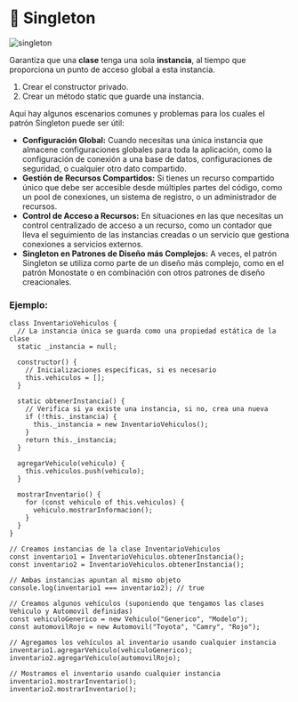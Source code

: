 # 📌 Singleton

![singleton](https://upload.wikimedia.org/wikipedia/commons/thumb/f/fb/Singleton_UML_class_diagram.svg/1200px-Singleton_UML_class_diagram.svg.png)

Garantiza que una **clase** tenga una sola **instancia**, al tiempo que proporciona un punto de acceso global a esta instancia. 


1. Crear el constructor privado.
2. Crear un método static que guarde una instancia. 

Aquí hay algunos escenarios comunes y problemas para los cuales el patrón Singleton puede ser útil:

* **Configuración Global:** Cuando necesitas una única instancia que almacene configuraciones globales para toda la aplicación, como la configuración de conexión a una base de datos, configuraciones de seguridad, o cualquier otro dato compartido.
* **Gestión de Recursos Compartidos:** Si tienes un recurso compartido único que debe ser accesible desde múltiples partes del código, como un pool de conexiones, un sistema de registro, o un administrador de recursos.
* **Control de Acceso a Recursos:** En situaciones en las que necesitas un control centralizado de acceso a un recurso, como un contador que lleva el seguimiento de las instancias creadas o un servicio que gestiona conexiones a servicios externos.
* **Singleton en Patrones de Diseño más Complejos:** A veces, el patrón Singleton se utiliza como parte de un diseño más complejo, como en el patrón Monostate o en combinación con otros patrones de diseño creacionales.

### Ejemplo:

```shell
class InventarioVehiculos {
  // La instancia única se guarda como una propiedad estática de la clase
  static _instancia = null;

  constructor() {
    // Inicializaciones específicas, si es necesario
    this.vehiculos = [];
  }

  static obtenerInstancia() {
    // Verifica si ya existe una instancia, si no, crea una nueva
    if (!this._instancia) {
      this._instancia = new InventarioVehiculos();
    }
    return this._instancia;
  }

  agregarVehiculo(vehiculo) {
    this.vehiculos.push(vehiculo);
  }

  mostrarInventario() {
    for (const vehiculo of this.vehiculos) {
      vehiculo.mostrarInformacion();
    }
  }
}

// Creamos instancias de la clase InventarioVehiculos
const inventario1 = InventarioVehiculos.obtenerInstancia();
const inventario2 = InventarioVehiculos.obtenerInstancia();

// Ambas instancias apuntan al mismo objeto
console.log(inventario1 === inventario2); // true

// Creamos algunos vehículos (suponiendo que tengamos las clases Vehiculo y Automovil definidas)
const vehiculoGenerico = new Vehiculo("Generico", "Modelo");
const automovilRojo = new Automovil("Toyota", "Camry", "Rojo");

// Agregamos los vehículos al inventario usando cualquier instancia
inventario1.agregarVehiculo(vehiculoGenerico);
inventario2.agregarVehiculo(automovilRojo);

// Mostramos el inventario usando cualquier instancia
inventario1.mostrarInventario();
inventario2.mostrarInventario();


```
